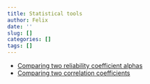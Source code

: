 ```yaml
---
title: Statistical tools
author: Felix
date: ''
slug: []
categories: []
tags: []
---
```


- [Comparing two reliability coefficient alphas](http://comparingcronbachalphas.org/)
- [Comparing two correlation coefficients](http://comparingcorrelations.org/)
